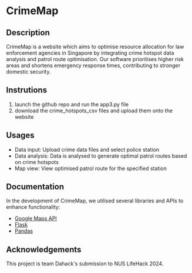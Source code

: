 # CrimeMap

## Description

CrimeMap is a website which aims to optimise resource allocation for law enforcement agencies in Singapore by integrating crime
hotspot data analysis and patrol route optimisation. Our software prioritises higher risk areas and shortens emergency
response times, contributing to stronger domestic security.

## Instrutions
1. launch the github repo and run the app3.py file
2. download the crime_hotspots_csv files and upload them onto the website
   

## Usages
* Data input: Upload crime data files and select police station
* Data analysis: Data is analysed to generate optimal patrol routes based on crime hotspots
* Map view: View optimised patrol route for the specified station

## Documentation
In the development of CrimeMap, we utilised several libraries and APIs to enhance functionality:
* [Google Maps API](https://developers.google.com/maps/apis-by-platform)
* [Flask](https://flask.palletsprojects.com/en/3.0.x/)
* [Pandas](https://pandas.pydata.org)

## Acknowledgements
This project is team Dahack's submission to NUS LifeHack 2024.


